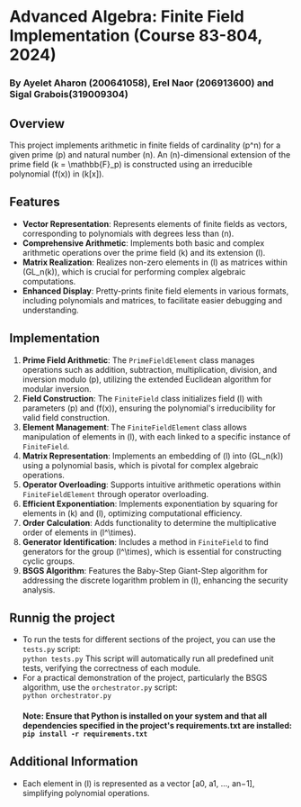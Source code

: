 #                                                     Advanced Algebra: Finite Field Implementation (Course 83-804, 2024)

 ###                                              By Ayelet Aharon (200641058), Erel Naor (206913600) and Sigal Grabois(319009304)

## Overview
This project implements arithmetic in finite fields of cardinality \(p^n\) for a given prime \(p\) and natural number \(n\). An \(n\)-dimensional extension of the prime field \(k = \mathbb{F}_p\) is constructed using an irreducible polynomial \(f(x)\) in \(k[x]\).

## Features
- **Vector Representation**: Represents elements of finite fields as vectors, corresponding to polynomials with degrees less than \(n\).
- **Comprehensive Arithmetic**: Implements both basic and complex arithmetic operations over the prime field \(k\) and its extension \(l\).
- **Matrix Realization**: Realizes non-zero elements in \(l\) as matrices within \(GL_n(k)\), which is crucial for performing complex algebraic computations.
- **Enhanced Display**: Pretty-prints finite field elements in various formats, including polynomials and matrices, to facilitate easier debugging and understanding.

## Implementation
1. **Prime Field Arithmetic**: The `PrimeFieldElement` class manages operations such as addition, subtraction, multiplication, division, and inversion modulo \(p\), utilizing the extended Euclidean algorithm for modular inversion.
2. **Field Construction**: The `FiniteField` class initializes field \(l\) with parameters \(p\) and \(f(x)\), ensuring the polynomial's irreducibility for valid field construction.
3. **Element Management**: The `FiniteFieldElement` class allows manipulation of elements in \(l\), with each linked to a specific instance of `FiniteField`.
4. **Matrix Representation**: Implements an embedding of \(l\) into \(GL_n(k)\) using a polynomial basis, which is pivotal for complex algebraic operations.
5. **Operator Overloading**: Supports intuitive arithmetic operations within `FiniteFieldElement` through operator overloading.
6. **Efficient Exponentiation**: Implements exponentiation by squaring for elements in \(k\) and \(l\), optimizing computational efficiency.
7. **Order Calculation**: Adds functionality to determine the multiplicative order of elements in \(l^\times\).
8. **Generator Identification**: Includes a method in `FiniteField` to find generators for the group \(l^\times\), which is essential for constructing cyclic groups.
9. **BSGS Algorithm**: Features the Baby-Step Giant-Step algorithm for addressing the discrete logarithm problem in \(l\), enhancing the security analysis.

## Runnig the project
* To run the tests for different sections of the project, you can use the `tests.py` script: <br>
`python tests.py`
This script will automatically run all predefined unit tests, verifying the correctness of each module.
* For a practical demonstration of the project, particularly the BSGS algorithm, use the `orchestrator.py` script: <br>
  `python orchestrator.py`
  #### Note: Ensure that Python is installed on your system and that all dependencies specified in the project's requirements.txt are installed: <br> `pip install -r requirements.txt`



## Additional Information
- Each element in \(l\) is represented as a vector [a0, a1, ..., an−1], simplifying polynomial operations.

